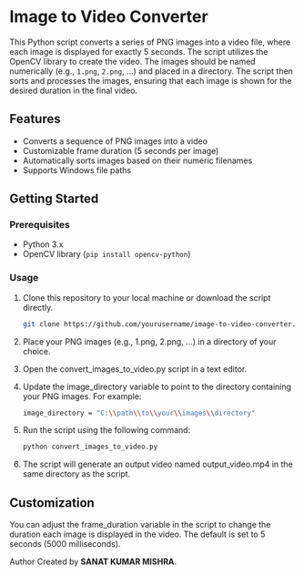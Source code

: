 


# Image to Video Converter

This Python script converts a series of PNG images into a video file, where each image is displayed for exactly 5 seconds. The script utilizes the OpenCV library to create the video. The images should be named numerically (e.g., `1.png`, `2.png`, ...) and placed in a directory. The script then sorts and processes the images, ensuring that each image is shown for the desired duration in the final video.

## Features

- Converts a sequence of PNG images into a video
- Customizable frame duration (5 seconds per image)
- Automatically sorts images based on their numeric filenames
- Supports Windows file paths

## Getting Started

### Prerequisites

- Python 3.x
- OpenCV library (`pip install opencv-python`)

### Usage

1. Clone this repository to your local machine or download the script directly.
   
   ```bash
   git clone https://github.com/yourusername/image-to-video-converter.git
2. Place your PNG images (e.g., 1.png, 2.png, ...) in a directory of your choice.

3. Open the convert_images_to_video.py script in a text editor.

4. Update the image_directory variable to point to the directory containing your PNG images. For example:
   ```bash
   image_directory = "C:\\path\\to\\your\\images\\directory"
5. Run the script using the following command:
     ```bash
     python convert_images_to_video.py
6. The script will generate an output video named output_video.mp4 in the same directory as the script.
## Customization
You can adjust the frame_duration variable in the script to change the duration each image is displayed in the video. The default is set to 5 seconds (5000 milliseconds).

Author
Created by **SANAT KUMAR MISHRA**.
